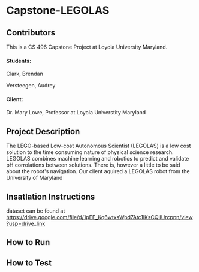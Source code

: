 # Capstone-LEGOLAS

## Contributors
This is a CS 496 Capstone Project at Loyola University Maryland.
#### Students:
Clark, Brendan

Versteegen, Audrey

#### Client:
Dr. Mary Lowe, Professor at Loyola Universtity Maryland 

## Project Description
The LEGO-based Low-cost Autonomous Scientist (LEGOLAS) is a low cost solution to the time consuming nature of physical science research. LEGOLAS combines machine learning and robotics to predict and validate pH corrolations between solutions. There is, however a little to be said about the robot's navigation. Our client aquired a LEGOLAS robot from the University of Maryland   

## Insatlation Instructions
dataset can be found at https://drive.google.com/file/d/1pEE_Kq6wtxsWpd7Atc1lKsCQilUrcppn/view?usp=drive_link
## How to Run
## How to Test
